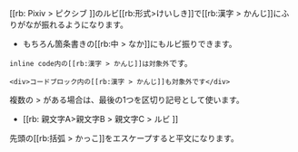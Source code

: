 [[rb: Pixiv > ピクシブ ]]のルビ[[rb:形式>けいしき]]で[[rb:漢字 > かんじ]]にふりがなが振れるようになります。

 * もちろん箇条書きの[[rb:中 > なか]]にもルビ振りできます。

`inline code内の[[rb:漢字 > かんじ]]は対象外`です。

```
<div>コードブロック内の[[rb:漢字 > かんじ]]も対象外です</div>
```

複数の > がある場合は、最後の1つを区切り記号として使います。

 * [[rb: 親文字A>親文字B > 親文字C > ルビ ]]

先頭の\[[rb:括弧 > かっこ]]をエスケープすると平文になります。